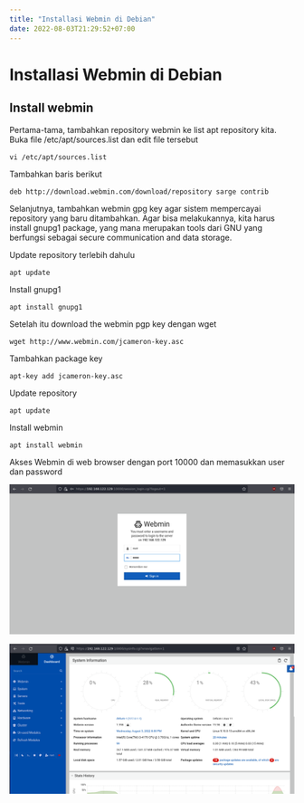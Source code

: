 ```yaml
---
title: "Installasi Webmin di Debian"
date: 2022-08-03T21:29:52+07:00
---
```


# Installasi Webmin di Debian

## Install webmin

Pertama-tama, tambahkan repository webmin ke list apt repository kita. Buka file /etc/apt/sources.list dan edit file tersebut

	vi /etc/apt/sources.list

Tambahkan baris berikut

	deb http://download.webmin.com/download/repository sarge contrib

Selanjutnya, tambahkan webmin gpg key agar sistem mempercayai repository yang baru ditambahkan. Agar bisa melakukannya, kita harus install gnupg1 package, yang mana merupakan tools dari GNU yang berfungsi sebagai secure communication and data storage.

Update repository terlebih dahulu

	apt update

Install gnupg1

	apt install gnupg1

Setelah itu download the webmin pgp key dengan wget

	wget http://www.webmin.com/jcameron-key.asc

Tambahkan package key

	apt-key add jcameron-key.asc

Update repository

	apt update

Install webmin

	apt install webmin

Akses Webmin di web browser dengan port 10000 dan memasukkan user dan password

![webmin login page](/notes/image/ss_webmin0.png)

<p/>

![webmin login page](/notes/image/ss_webmin1.png)

